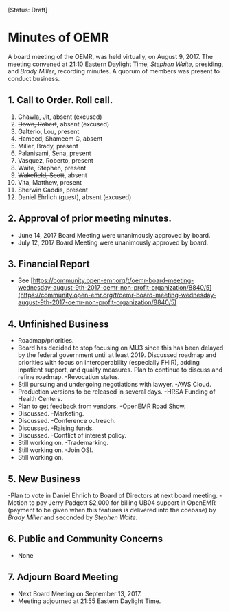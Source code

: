 [Status: Draft]

# Minutes of OEMR
A board meeting of the OEMR, was held virtually, on August 9, 2017. The meeting
convened at 21:10 Eastern Daylight Time, _Stephen Waite_, presiding, and
_Brady Miller_, recording minutes. A quorum of members was present to conduct business.

## 1. Call to Order. Roll call.
1. ~~Chawla, Jit~~, absent (excused)
2. ~~Down, Robert~~, absent (excused)
3. Galterio, Lou, present
4. ~~Hameed, Shameem C~~, absent
5. Miller, Brady, present
6. Palanisami, Sena, present
7. Vasquez, Roberto, present
8. Waite, Stephen, present
9. ~~Wakefield, Scott~~, absent
10. Vita, Matthew, present
11. Sherwin Gaddis, present
12. Daniel Ehrlich (guest), absent (excused)

## 2. Approval of prior meeting minutes.
- June 14, 2017 Board Meeting were unanimously approved by board.
- July 12, 2017 Board Meeting were unanimously approved by board.

## 3. Financial Report
- See [https://community.open-emr.org/t/oemr-board-meeting-wednesday-august-9th-2017-oemr-non-profit-organization/8840/5](https://community.open-emr.org/t/oemr-board-meeting-wednesday-august-9th-2017-oemr-non-profit-organization/8840/5)

## 4. Unfinished Business
- Roadmap/priorities.
 - Board has decided to stop focusing on MU3 since this has been delayed by the federal government until at least 2019. Discussed roadmap and priorities with focus on interoperability (especially FHIR), adding inpatient support, and quality measures. Plan to continue to discuss and refine roadmap.
-Revocation status.
 - Still pursuing and undergoing negotiations with lawyer.
-AWS Cloud.
 - Production versions to be released in several days.
-HRSA Funding of Health Centers.
 - Plan to get feedback from vendors.
-OpenEMR Road Show.
 - Discussed.
-Marketing.
 - Discussed. 
-Conference outreach.
 - Discussed.
-Raising funds.
 - Discussed.
-Conflict of interest policy.
 - Still working on.
-Trademarking.
 - Still working on.
-Join OSI.
 - Still working on.

## 5. New Business
-Plan to vote in Daniel Ehrlich to Board of Directors at next board meeting.
-Motion to pay Jerry Padgett $2,000 for billing UB04 support in OpenEMR (payment to be given when this features is delivered into the coebase) by _Brady Miller_ and seconded by _Stephen Waite_.

## 6. Public and Community Concerns
- None

## 7. Adjourn Board Meeting
- Next Board Meeting on September 13, 2017.
- Meeting adjourned at 21:55 Eastern Daylight Time.
